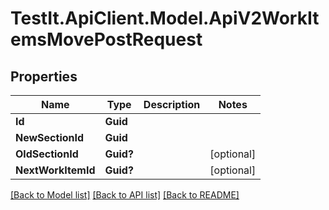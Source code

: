# TestIt.ApiClient.Model.ApiV2WorkItemsMovePostRequest

## Properties

Name | Type | Description | Notes
------------ | ------------- | ------------- | -------------
**Id** | **Guid** |  | 
**NewSectionId** | **Guid** |  | 
**OldSectionId** | **Guid?** |  | [optional] 
**NextWorkItemId** | **Guid?** |  | [optional] 

[[Back to Model list]](../README.md#documentation-for-models) [[Back to API list]](../README.md#documentation-for-api-endpoints) [[Back to README]](../README.md)


